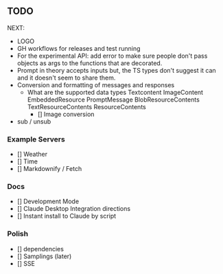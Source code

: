 ## TODO

NEXT:
- LOGO
- GH workflows for releases and test running
- For the experimental API: add error to make sure people don't pass objects as args to the functions that are decorated.
- Prompt in theory accepts inputs but, the TS types don't suggest it can and it doesn't seem to share them.
- Conversion and formatting of messages and responses
  - What are the supported data types
    Textcontent
    ImageContent
    EmbeddedResource
    PromptMessage
    BlobResourceContents
    TextResourceContents
    ResourceContents
    - [] Image conversion
- sub / unsub

### Example Servers
- [] Weather
- [] Time
- [] Markdownify / Fetch

### Docs
- [] Development Mode
- [] Claude Desktop Integration directions
- [] Instant install to Claude by script

### Polish
- [] dependencies
- [] Samplings (later)
- [] SSE
